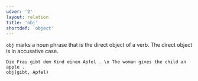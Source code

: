 ```yaml
---
udver: '2'
layout: relation
title: 'obj'
shortdef: 'object'
---
```


`obj` marks a noun phrase that is the direct object of a verb. The direct object is in accusative case.

~~~ sdparse
Die Frau gibt dem Kind einen Apfel . \n The woman gives the child an apple .
obj(gibt, Apfel)
~~~

<!-- Interlanguage links updated Ne 5. května 2024, 18:21:31 CEST -->
